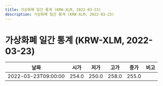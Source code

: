 ```yaml
---
title: 가상화폐 일간 통계 (KRW-XLM, 2022-03-23)
description: 가상화폐 일간 통계 (KRW-XLM, 2022-03-23)
---
```


가상화폐 일간 통계 (KRW-XLM, 2022-03-23)
===

|날짜|시가|저가|고가|종가|비고|
|--|--|--|--|--|--|
|2022-03-23T09:00:00|254.0|250.0|258.0|255.0|    |
